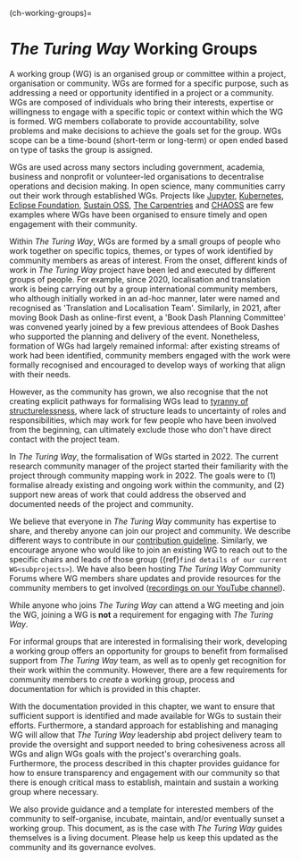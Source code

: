 (ch-working-groups)=
# *The Turing Way* Working Groups

A working group (WG) is an organised group or committee within a project, organisation or community.
WGs are formed for a specific purpose, such as addressing a need or opportunity identified in a project or a community. 
WGs are composed of individuals who bring their interests, expertise or willingness to engage with a specific topic or context within which the WG is formed. 
WG members collaborate to provide accountability, solve problems and make decisions to achieve the goals set for the group.
WGs scope can be a time-bound (short-term or long-term) or open ended based on type of tasks the group is assigned.

WGs are used across many sectors including government, academia, business and nonprofit or volunteer-led organisations to decentralise operations and decision making.
In open science, many communities carry out their work through established WGs.
Projects like [Jupyter](https://jupyter.org/governance/standing_committees_and_working_groups.html), [Kubernetes](https://github.com/kubernetes/community/blob/master/governance.md), [Eclipse Foundation](https://www.eclipse.org/org/workinggroups/process.php#wg-member-roles), [Sustain OSS](https://sustainoss.org/working-groups/), [The Carpentries](https://carpentries.org/) and [CHAOSS](https://chaoss.community/cgi-sys/suspendedpage.cgi) are few examples where WGs have been organised to ensure timely and open engagement with their community.

Within *The Turing Way*, WGs are formed by a small groups of people who work together on specific topics, themes, or types of work identified by community members as areas of interest. 
From the onset, different kinds of work in *The Turing Way* project have been led and executed by different groups of people.
For example, since 2020, localisation and translation work is being carrying out by a group international community members, who although initially worked in an ad-hoc manner, later were named and recognised as 'Translation and Localisation Team'.
Similarly, in 2021, after moving Book Dash as online-first event, a 'Book Dash Planning Committee' was convened yearly joined by a few previous attendees of Book Dashes who supported the planning and delivery of the event.
Nonetheless, formation of WGs had largely remained informal: after existing streams of work had been identified, community members engaged with the work were formally recognised and encouraged to develop ways of working that align with their needs. 

However, as the community has grown, we also recognise that the not creating explicit pathways for formalising WGs lead to [tyranny of structurelessness](https://www.jofreeman.com/joreen/tyranny.htm), where lack of structure leads to uncertainty of roles and responsibilities, which may work for few people who have been involved from the beginning, can ultimately exclude those who don't have direct contact with the project team.

In *The Turing Way*, the formalisation of WGs started in 2022.
The current research community manager of the project started their familiarity with the project through community mapping work in 2022.
The goals were to (1) formalise already existing and ongoing work within the community, and (2) support new areas of work that could address the observed and documented needs of the project and community.

We believe that everyone in *The Turing Way* community has expertise to share, and thereby anyone can join our project and community.
We describe different ways to contribute in our [contribution guideline](https://github.com/the-turing-way/the-turing-way/blob/main/CONTRIBUTING.md).
Similarly, we encourage anyone who would like to join an existing WG to reach out to the specific chairs and leads of those group ({ref}`find details of our current WG<subprojects>`).
We have also been hosting _The Turing Way_ Community Forums where WG members share updates and provide resources for the community members to get involved ([recordings on our YouTube channel](https://www.youtube.com/theturingway)).

While anyone who joins *The Turing Way* can attend a WG meeting and join the WG, joining a WG is **not** a requirement for engaging with *The Turing Way*.

For informal groups that are interested in formalising their work, developing a working group offers an opportunity for groups to benefit from formalised support from *The Turing Way* team, as well as to openly get recognition for their work within the community.
However, there are a few requirements for community members to *create* a working group, process and documentation for which is provided in this chapter. 

With the documentation provided in this chapter, we want to ensure that sufficient support is identified and made available for WGs to sustain their efforts.
Furthermore, a standard approach for establishing and managing WG will allow that *The Turing Way* leadership abd project delivery team to provide the oversight and support needed to bring cohesiveness across all WGs and align WGs goals with the project's overarching goals.
Furthermore, the process described in this chapter provides guidance for how to ensure transparency and engagement with our community so that there is enough critical mass to establish, maintain and sustain a working group where necessary.

We also provide guidance and a template for interested members of the community to self-organise, incubate, maintain, and/or eventually sunset a working group. 
This document, as is the case with *The Turing Way* guides themselves is a living document.
Please help us keep this updated as the community and its governance evolves.